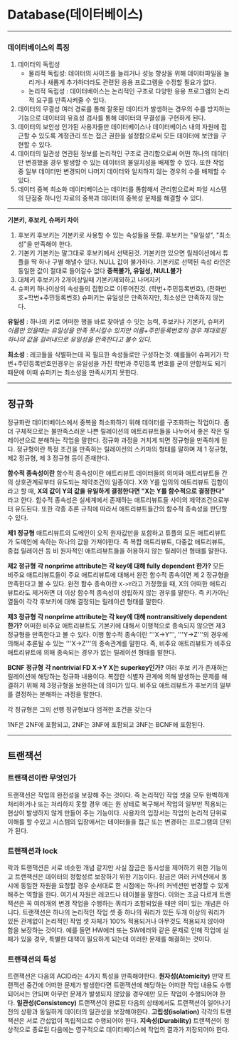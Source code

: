 # Database(데이터베이스)
------------------------------
### 데이터베이스의 특징
1. 데이터의 독립성
	* 물리적 독립성: 데이터의 사이즈를 늘리거나 성능 향상을 위해 데이터파일을 늘리거나 새롭게 추가하더라도 관련된 응용 프로그램을 수정할 필요가 없다.
    * 논리적 독립성 : 데이터베이스는 논리적인 구조로 다양한 응용 프로그램의 논리적 요구를 만족시켜줄 수 있다.
2. 데이터의 무결성
여러 경로를 통해 잘못된 데이터가 발생하는 경우의 수를 방지하는 기능으로 데이터의 유효성 검사를 통해 데이터의 무결성을 구현하게 된다.
3. 데이터의 보안성
인가된 사용자들만 데이터베이스나 데이터베이스 내의 자원에 접근할 수 있도록 계정관리 또는 접근 권한을 설정함으로써 모든 데이터에 보안을 구현할 수 있다.
4. 데이터의 일관성
연관된 정보를 논리적인 구조로 관리함으로써 어떤 하나의 데이터만 변경했을 경우 발생할 수 있는 데이터의 불일치성을 배제할 수 있다. 또한 작업 중 일부 데이터만 변경되어 나머지 데이터와 일치하지 않는 경우의 수를 배제할 수 있다.
5. 데이터 중복 최소화
데이터베이스는 데이터를 통합해서 관리함으로써 파일 시스템의 단점중 하나인 자료의 중복과 데이터의 중복성 문제를 해결할 수 있다.
--------------------
**기본키, 후보키, 슈퍼키 차이**
1. 후보키 
후보키는 기본키로 사용할 수 있는 속성들을 뜻함. 후보키는 "유일성", "최소성"을 만족해야 한다.
2. 기본키
기본키는 말그대로 후보키에서 선택된것. 기본키만 있으면 릴레이션에서 튜플을 딱 하나 구별 해낼수 있다. NULL 값이 불가하다.
기본키로 선택된 속성 라인은 동일한 값이 절대로 들어갈수 없다
**중복불가, 유일성, NULL불가**
3. 대체키
후보키가 2개이상일때 기본키제외하고 나머지키
4. 슈퍼키
하나이상의 속성들의 집합으로 이루어진것. (학번+주민등록번호), (전화번호+학번+주민등록번호)
슈퍼키는 유일성은 만족하지만, 최소성은 만족하지 않는다.

**유일성** : 하나의 키로 어떠한 행을 바로 찾아낼 수 잇는 능력, 후보키나 기본키, 슈퍼키
*이름만 있을때는 유일성을 만족 못시킬수 있지만 이름+주민등록번호의 경우 제대로된 하나의 값을 걸러내므로 유일성을 만족한다고 볼수 있다.*

**최소성** : 레코들을 식별하는데 꼭 필요한 속성들로만 구성하는것. 예를들어 슈퍼키가 학번+주민등록번호인경우는 유일성을 가진 학번과 주민등록 번호를 굳이 안합쳐도 되기 때문에 이때 슈퍼키는 최소성을 만족시키지 못한다.

-----------------------
## 정규화
정규화란 데이터베이스에서 중복을 최소화하기 위해 데이터를 구조화하는 작업이다. 좀 더 구체적으로는 불만족스러운 나쁜 릴레이션의 애트리뷰트들을 나누어서 좋은 작은 릴레이션으로 분해하는 작업을 말한다. 정규화 과정을 거치게 되면 정규형을 만족하게 된다. 정규형이란 특정 조건을 만족하는 릴레이션의 스키마의 형태를 말하며 제 1 정규형, 제2 정규형, 제 3 정규형 등이 존재한다.

**함수적 종속성이란**
함수적 종속성이란 애트리뷰트 데이터들의 의미와 애트리뷰트들 간의 상호관계로부터 유도되는 제약조건의 일종이다. X와 Y를 임의의 애트리뷰트 집합이라고 할 때, **X의 값이 Y의 값을 유일하게 결정한다면 "X는 Y를 함수적으로 결정한다"** 라고 한다. 함수적 종속성은 실세계에서 존재하는 애트리뷰트들 사이의 제약조건으로부터 유도된다. 또한 각종 추론 규칙에 따라서 애트리뷰트들간의 함수적 종속성을 판단할 수 있다.


**제1 정규형**
애트리뷰트의 도메인이 오직 원자값만을 포함하고 튜플의 모든 애트리뷰트가 도메인에 속하는 하나의 값을 가져야한다. 즉 복합 애트리뷰트, 다중값 애트리뷰트, 중첩 릴레이션 등 비 원자적인 애트리뷰트들을 허용하지 않는 릴레이션 형태를 말한다.

**제2 정규형**
**각 nonprime attribute는 각 key에 대해 fully dependent 한가?**
모든 비주요 애트리뷰트들이 주요 애트리뷰트에 대해서 완전 함수적 종속이면 제 2 정규형을 만족한다고 볼 수 있다. 완전 함수 종속이란 ```X->Y```라고 가정했을 때, X의 어떠한 애트리뷰트라도 제거하면 더 이상 함수적 종속성이 성립하지 않는 경우를 말한다. 즉 키가아닌 열들이 각각 후보키에 대해 결정되는 릴레이션 형태를 말한다.

**제3 정규형**
**각 nonprime attribute는 각 key에 대해 nontransitively dependent한가?**
어떠한 비주요 애트리뷰트도 기본키에 대해서 이행적으로 종속되지 않으면 제3 정규형을 만족한다고 볼 수 있다. 이행 함수적 종속이란 '''X->Y''', '''Y->Z'''의 경우에 의해서 추론될 수 있는 '''X->Z'''의 종속관계를 말한다. 즉, 비주요 애트리뷰트가 비주요 애트리뷰트에 의해 종속되는 경우가 없는 릴레이션 형태를 말한다.

**BCNF 정규형**
**각 nontrivial FD X->Y X는 superkey인가?**
여러 후보 키가 존재하는 릴레이션에 해당하는 정규화 내용이다. 복잡한 식별자 관계에 의해 발생하는 문제를 해결하기 위해 제 3정규형을 보완하는데 의미가 있다. 비주요 애트리뷰트가 후보키의 일부를 결정하는 분해하는 과정을 말한다.

각 정규형은 그의 선행 정규형보다 엄격한 조건을 갖는다

1NF은 2NF에 포함되고, 2NF는 3NF에 포함되고 3NF는 BCNF에 포함된다.


----------------------
## 트랜잭션
### 트랜잭션이란 무엇인가
트랜잭션은 작업의 완전성을 보장해 주는 것이다. 즉 논리적인 작업 셋을 모두 완벽하게 처리하거나 또는 처리하지 못할 경우 에는 원 상테로 복구해서 작업의 일부만 적용되는 현상이 발생하지 않게 만들어 주는 기능이다. 사용자의 입장서는 작업의 논리적 단위로 이해를 할 수있고 시스템의 입장에서는 데이터들을 접근 또는 변경하는 프로그램의 단위가 된다.

### 트랜잭션과 lock
락과 트랜잭션은 서로 비슷한 개념 같지만 사실 잠금은 동시성을 제어하기 위한 기능이고 트랜잭션은 데이터의 정합성르 보장하기 위한 기능이다. 잠금은 여러 커넥션에서 동시에 동일한 자원을 요청할 경우 순서대로 한 시점에는 하나의 커넥션만 변경할 수 있게 해주는 역할을 한다. 여기서 자원은 레코드나 테이블을 말한다. 이와는 조금 다르게 트랜잭션은 꼭 여러개의 변경 작업을 수행하는 쿼리가 조합되었을 때만 의미 있는 개념은 아니다. 트랜잭션은 하나의 논리적인 작업 셋 중 하나의 쿼리가 있든 두개 이상의 쿼리가 있든 관계없이 논리적인 작업 셋 자체가 100% 적용되거나 아무것도 적용되지 않아야 함을 보장하는 것이다. 예를 들면 HW에러 또는 SW에러와 같은 문제로 인해 작업에 실패가 있을 경우, 특별한 대책이 필요하게 되는데 이러한 문제를 해결하는 것이다.

### 트랜잭션의 특성
트랜잭션은 다음의 ACID라는 4가지 특성을 만족해야한다.
**원자성(Atomicity)**
만약 트랜잭션 중간에 어떠한 문제가 발생한다면 트랜잭션에 해당하는 어떠한 작업 내용도 수행되어서는 안되며 아무런 문제가 발생되지 않았을 경우에만 모든 작업이 수행되어야 한다.
**일관성(Consistency)**
트랜잭션이 완료된 다음의 상태에서도 트랜잭션이 일어나기 전의 상황과 동일하게 데이터의 일관성을 보장해야한다.
**고립성(isolation)**
각각의 트랜잭션은 서로 간섭없이 독립적으로 수행되어야 한다.
**지속성(Durability)**
트랜잭션이 정상적으로 종료된 다음에는 영구적으로 데이터베이스에 작업의 결과가 저장되어야 한다.

